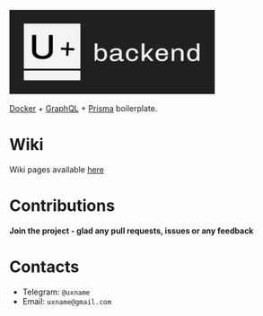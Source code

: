 ![](./docs/assets/logo.png)

[Docker](https://www.docker.com/) + [GraphQL](https://graphql.org/) + [Prisma](https://www.prisma.io/) boilerplate.

# Wiki
Wiki pages available [here](docs/wiki_index.md)

# Contributions
**Join the project - glad any pull requests, issues or any feedback**

# Сontacts
 * Telegram: `@uxname`
 * Email: `uxname@gmail.com`
